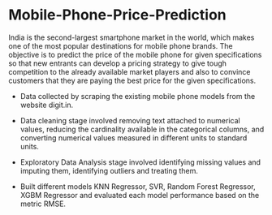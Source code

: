 # Mobile-Phone-Price-Prediction

India is the second-largest smartphone market in the world, which makes one of the most popular destinations for mobile phone brands. The
objective is to predict the price of the mobile phone for given specifications so that new entrants can develop a pricing strategy to give tough
competition to the already available market players and also to convince customers that they are paying the best price for the given
specifications.

* Data collected by scraping the existing mobile phone models from the website digit.in.
  
* Data cleaning stage involved removing text attached to numerical values, reducing the cardinality available in the categorical columns, and converting numerical values measured in different units to standard units.
  
* Exploratory Data Analysis stage involved identifying missing values and imputing them, identifying outliers and treating them.
  
* Built different models KNN Regressor, SVR, Random Forest Regressor, XGBM Regressor and evaluated each model performance based on the metric RMSE.
